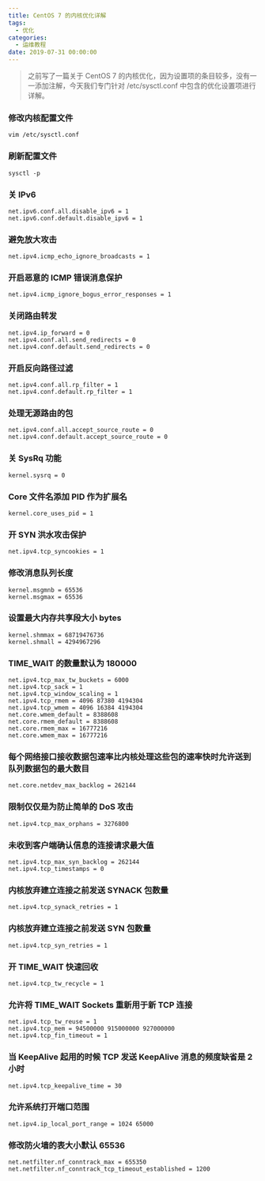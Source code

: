 ```yaml
---
title: CentOS 7 的内核优化详解
tags:
  - 优化
categories:
  - 运维教程
date: 2019-07-31 00:00:00
---
```


> 之前写了一篇关于 CentOS 7 的内核优化，因为设置项的条目较多，没有一一添加注解，今天我们专门针对 /etc/sysctl.conf 中包含的优化设置项进行详解。

<!-- more -->

### 修改内核配置文件

```
vim /etc/sysctl.conf
```

### 刷新配置文件

```
sysctl -p
```

### 关 IPv6

```
net.ipv6.conf.all.disable_ipv6 = 1
net.ipv6.conf.default.disable_ipv6 = 1
```

### 避免放大攻击

```
net.ipv4.icmp_echo_ignore_broadcasts = 1
```

### 开启恶意的 ICMP 错误消息保护

```
net.ipv4.icmp_ignore_bogus_error_responses = 1
```

### 关闭路由转发

```
net.ipv4.ip_forward = 0
net.ipv4.conf.all.send_redirects = 0
net.ipv4.conf.default.send_redirects = 0
```

### 开启反向路径过滤

```
net.ipv4.conf.all.rp_filter = 1
net.ipv4.conf.default.rp_filter = 1
```

### 处理无源路由的包

```
net.ipv4.conf.all.accept_source_route = 0
net.ipv4.conf.default.accept_source_route = 0
```

### 关 SysRq 功能

```
kernel.sysrq = 0
```

### Core 文件名添加 PID 作为扩展名

```
kernel.core_uses_pid = 1
```

### 开 SYN 洪水攻击保护

```
net.ipv4.tcp_syncookies = 1
```

### 修改消息队列长度

```
kernel.msgmnb = 65536
kernel.msgmax = 65536
```

### 设置最大内存共享段大小 bytes

```
kernel.shmmax = 68719476736
kernel.shmall = 4294967296
```

### TIME_WAIT 的数量默认为 180000

```
net.ipv4.tcp_max_tw_buckets = 6000
net.ipv4.tcp_sack = 1
net.ipv4.tcp_window_scaling = 1
net.ipv4.tcp_rmem = 4096 87380 4194304
net.ipv4.tcp_wmem = 4096 16384 4194304
net.core.wmem_default = 8388608
net.core.rmem_default = 8388608
net.core.rmem_max = 16777216
net.core.wmem_max = 16777216
```

### 每个网络接口接收数据包速率比内核处理这些包的速率快时允许送到队列数据包的最大数目

```
net.core.netdev_max_backlog = 262144
```

### 限制仅仅是为防止简单的 DoS 攻击

```
net.ipv4.tcp_max_orphans = 3276800
```

### 未收到客户端确认信息的连接请求最大值

```
net.ipv4.tcp_max_syn_backlog = 262144
net.ipv4.tcp_timestamps = 0
```

### 内核放弃建立连接之前发送 SYNACK 包数量

```
net.ipv4.tcp_synack_retries = 1
```

### 内核放弃建立连接之前发送 SYN 包数量

```
net.ipv4.tcp_syn_retries = 1
```

### 开 TIME_WAIT 快速回收

```
net.ipv4.tcp_tw_recycle = 1
```

### 允许将 TIME_WAIT Sockets 重新用于新 TCP 连接

```
net.ipv4.tcp_tw_reuse = 1
net.ipv4.tcp_mem = 94500000 915000000 927000000
net.ipv4.tcp_fin_timeout = 1
```

### 当 KeepAlive 起用的时候 TCP 发送 KeepAlive 消息的频度缺省是 2 小时

```
net.ipv4.tcp_keepalive_time = 30
```

### 允许系统打开端口范围

```
net.ipv4.ip_local_port_range = 1024 65000
```

### 修改防火墙的表大小默认 65536

```
net.netfilter.nf_conntrack_max = 655350
net.netfilter.nf_conntrack_tcp_timeout_established = 1200
```